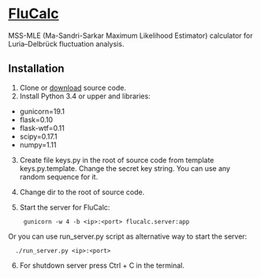 # [FluCalc](http://flucalc.ase.tufts.edu/)
MSS-MLE (Ma-Sandri-Sarkar Maximum Likelihood Estimator) calculator for Luria–Delbrück fluctuation analysis.

## Installation
1. Clone or [download](https://github.com/bondarevts/flucalc/archive/master.zip) source code.
2. Install Python 3.4 or upper and libraries:
  * gunicorn=19.1
  * flask=0.10
  * flask-wtf=0.11
  * scipy=0.17.1
  * numpy=1.11

3. Create file keys.py in the root of source code from template keys.py.template. Change the secret key string. You can use any random sequence for it.
4. Change dir to the root of source code. 
5. Start the server for FluCalc:

        gunicorn -w 4 -b <ip>:<port> flucalc.server:app
        
  Or you can use run_server.py script as alternative way to start the server:
       
      ./run_server.py <ip>:<port>
        
6. For shutdown server press Ctrl + C in the terminal.

